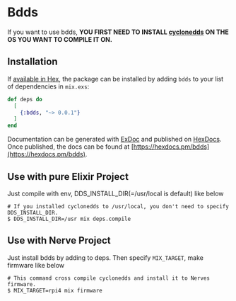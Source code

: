 # Bdds

If you want to use bdds,
**YOU FIRST NEED TO INSTALL [cyclonedds](https://github.com/eclipse-cyclonedds/cyclonedds) ON THE OS YOU WANT TO COMPILE IT ON.**

## Installation

If [available in Hex](https://hex.pm/docs/publish), the package can be installed
by adding `bdds` to your list of dependencies in `mix.exs`:

```elixir
def deps do
  [
    {:bdds, "~> 0.0.1"}
  ]
end
```

Documentation can be generated with [ExDoc](https://github.com/elixir-lang/ex_doc)
and published on [HexDocs](https://hexdocs.pm). Once published, the docs can
be found at [https://hexdocs.pm/bdds](https://hexdocs.pm/bdds).


## Use with pure Elixir Project

Just compile with env, DDS_INSTALL_DIR(=/usr/local is default) like below

```
# If you installed cyclonedds to /usr/local, you don't need to specify DDS_INSTALL_DIR.
$ DDS_INSTALL_DIR=/usr mix deps.compile
```

## Use with Nerve Project

Just install bdds by adding to deps.
Then specify `MIX_TARGET`, make firmware like below

```
# This command cross compile cyclonedds and install it to Nerves firmware.
$ MIX_TARGET=rpi4 mix firmware
```

